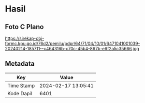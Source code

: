 # Hasil

## Foto C Plano

https://sirekap-obj-formc.kpu.go.id/76d2/pemilu/pdpr/64/71/04/10/01/6471041001039-20240214-185711--c464316b-c70c-45b4-867b-e6f2a5c35666.jpg


## Metadata

| Key        | Value               |
| ---------- | ------------------- |
| Time Stamp | 2024-02-17 13:05:41 |
| Kode Dapil | 6401                |



